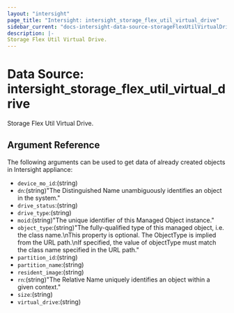 ```yaml
---
layout: "intersight"
page_title: "Intersight: intersight_storage_flex_util_virtual_drive"
sidebar_current: "docs-intersight-data-source-storageFlexUtilVirtualDrive"
description: |-
Storage Flex Util Virtual Drive.
---
```


# Data Source: intersight_storage_flex_util_virtual_drive
Storage Flex Util Virtual Drive.
## Argument Reference
The following arguments can be used to get data of already created objects in Intersight appliance:
* `device_mo_id`:(string)
* `dn`:(string)"The Distinguished Name unambiguously identifies an object in the system."
* `drive_status`:(string)
* `drive_type`:(string)
* `moid`:(string)"The unique identifier of this Managed Object instance."
* `object_type`:(string)"The fully-qualified type of this managed object, i.e. the class name.\nThis property is optional. The ObjectType is implied from the URL path.\nIf specified, the value of objectType must match the class name specified in the URL path."
* `partition_id`:(string)
* `partition_name`:(string)
* `resident_image`:(string)
* `rn`:(string)"The Relative Name uniquely identifies an object within a given context."
* `size`:(string)
* `virtual_drive`:(string)
